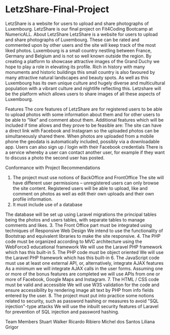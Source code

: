 # LetzShare-Final-Project
LetzShare is a website for users to upload and share photographs of Luxembourg. LetzShare is our final project on Fit4Coding Bootcamp at NumericALL.
About LetzShare
LetzShare is a website for users to upload and share photographs of Luxembourg. These can be rated
and commented upon by other users and the site will keep track of the most liked photos.
Luxembourg is a small country nestling between France, Germany and Belgium and is not so well
known outside the region.
By creating a platform to showcase attractive images of the Grand Duchy we hope to play a role in
elevating its profile. Rich in history with many monuments and historic buildings this small country is
also favoured by many attractive natural landscapes and beauty spots.
As well as this Luxembourg has its own unique culture and hugely diverse and multicultural
population with a vibrant culture and nightlife reflecting this.
Letzshare will be the platform which allows users to share images of all these aspects of
Luxembourg.

Features
The core features of LetzShare are for registered users to be able to upload photos with some
information about them and for other users to be able to “like” and comment about them.
Additional features which will be included if time allows and they prove to be feasible are:
The site can have a direct link with Facebook and Instagram so the uploaded photos can be
simultaneously shared there.
When photos are uploaded from a mobile phone the geodata is automatically included, possibly via
a downloadable app.
Users can also sign up / login with their Facebook credentials
There is a service whereby a user can contact another user, for example if they want to discuss a
photo the second user has posted.

Conformance with Project Recommendations
1. The project must use notions of BackOffice and FrontOffice
The site will have different user permissions – unregistered users can only browse the site
content. Registered users will be able to upload, like and comment on photos as well as edit their
own uploads and their own profile information.
2. It must include use of a database

The database will be set up using Laravel migrations the principal tables being the photos and
users tables, with separate tables to manage comments and likes.
3. The Front Office part must be integrated using techniques of Responsive Web Design
We intend to use the functionality of Bootstrap and equivalent libraries to make the site
responsive.
4. The PHP code must be organized according to MVC architecture using the WebForce3
educational framework
We will use the Laravel PHP framework which has this built-in
5. The PHP code must be object oriented
We will use the Laravel PHP framework which has this built-in
6. The JavaScript code must use at least one external API, or, alternatively, integrate AJAX
features
As a minimum we will integrate AJAX calls in the user forms. Assuming one or more of the bonus
features are completed we will use APIs from one or more of Facebook, Google Maps and
Instagram.
7. The HTML / CSS code must be valid and accessible
We will use W3S validation for the code and ensure accessibility by rendering image alt text by
PHP from info fields entered by the user.
8. The project must put into practice some notions related to security, such as password
hashing or measures to avoid &quot;SQL injection&quot;-type attacks
We will use the inbuilt security features of Laravel for prevention of SQL injection and password
hashing.

Team Members
Stuart Walker
Ricardo Ribiero
Michel dos Santos
Liliana Grigor

